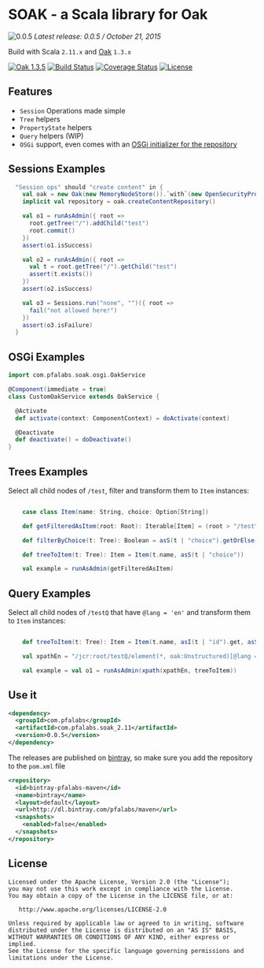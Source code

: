 SOAK - a Scala library for Oak
==============================

![0.0.5](https://img.shields.io/badge/soak-0.0.5-blue.svg) *Latest release: 0.0.5 / October 21, 2015*

Build with Scala ```2.11.x``` and [Oak](https://jackrabbit.apache.org/oak/) ```1.3.x```

[![Oak 1.3.5](https://img.shields.io/badge/Oak-1.3.5-green.svg)](https://jackrabbit.apache.org/oak/)
[![Build Status](https://travis-ci.org/stillalex/soak.svg?branch=master)](https://travis-ci.org/stillalex/soak)
[![Coverage Status](https://coveralls.io/repos/stillalex/soak/badge.svg?branch=master&service=github)](https://coveralls.io/github/stillalex/soak?branch=master)
[![License](http://img.shields.io/:license-Apache%202-red.svg)](http://www.apache.org/licenses/LICENSE-2.0.txt)


Features
--------
* ```Session``` Operations made simple
* ```Tree``` helpers
* ```PropertyState``` helpers
* ```Query``` helpers (WIP)
* ```OSGi``` support, even comes with an [OSGi initializer for the repository](src/main/scala/com/pfalabs/soak/osgi/OakService.scala#L28)

Sessions Examples
-----------------

```scala
  "Session ops" should "create content" in {
    val oak = new Oak(new MemoryNodeStore()).`with`(new OpenSecurityProvider())
    implicit val repository = oak.createContentRepository()

    val o1 = runAsAdmin({ root =>
      root.getTree("/").addChild("test")
      root.commit()
    })
    assert(o1.isSuccess)

    val o2 = runAsAdmin({ root =>
      val t = root.getTree("/").getChild("test")
      assert(t.exists())
    })
    assert(o2.isSuccess)

    val o3 = Sessions.run("none", "")({ root =>
      fail("not allowed here!")
    })
    assert(o3.isFailure)
  }
```

OSGi Examples
-------------

```scala
import com.pfalabs.soak.osgi.OakService

@Component(immediate = true)
class CustomOakService extends OakService {

  @Activate
  def activate(context: ComponentContext) = doActivate(context)

  @Deactivate
  def deactivate() = doDeactivate()
}
```

Trees Examples
--------------

Select all child nodes of ```/test```, filter and transform them to ```Item``` instances:

```scala

    case class Item(name: String, choice: Option[String])

    def getFilteredAsItem(root: Root): Iterable[Item] = (root > "/test") /:/ (filterByChoice, treeToItem)

    def filterByChoice(t: Tree): Boolean = asS(t | "choice").getOrElse("").equals("yes")

    def treeToItem(t: Tree): Item = Item(t.name, asS(t | "choice"))

    val example = runAsAdmin(getFilteredAsItem)
```

Query Examples
--------------

Select all child nodes of ```/testQ``` that have ```@lang = 'en'``` and transform them to ```Item``` instances:

```scala

    def treeToItem(t: Tree): Item = Item(t.name, asI(t | "id").get, asS(t | "lang"))

    val xpathEn = "/jcr:root/testQ/element(*, oak:Unstructured)[@lang = 'en']"

    val example = val o1 = runAsAdmin(xpath(xpathEn, treeToItem))
```

Use it
------

```xml
<dependency>
  <groupId>com.pfalabs</groupId>
  <artifactId>com.pfalabs.soak_2.11</artifactId>
  <version>0.0.5</version>
</dependency>
```

The releases are published on [bintray](https://bintray.com/pfalabs/maven/soak), so make sure you add the repository to the ```pom.xml``` file

```xml
<repository>
  <id>bintray-pfalabs-maven</id>
  <name>bintray</name>
  <layout>default</layout>
  <url>http://dl.bintray.com/pfalabs/maven</url>
  <snapshots>
    <enabled>false</enabled>
  </snapshots>
</repository>
```

License
-------

```
Licensed under the Apache License, Version 2.0 (the "License");
you may not use this work except in compliance with the License.
You may obtain a copy of the License in the LICENSE file, or at:

   http://www.apache.org/licenses/LICENSE-2.0

Unless required by applicable law or agreed to in writing, software
distributed under the License is distributed on an "AS IS" BASIS,
WITHOUT WARRANTIES OR CONDITIONS OF ANY KIND, either express or implied.
See the License for the specific language governing permissions and
limitations under the License.
```

